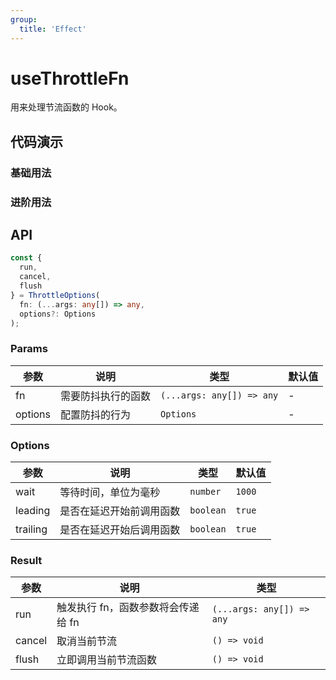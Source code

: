 ```yaml
---
group:
  title: 'Effect'
---
```


# useThrottleFn

用来处理节流函数的 Hook。

## 代码演示

### 基础用法

<code src="./demo/demo1.tsx"></code>

### 进阶用法

<code src='./demo/demo2.tsx'></code>

## API

```typescript
const {
  run,
  cancel,
  flush
} = ThrottleOptions(
  fn: (...args: any[]) => any,
  options?: Options
);
```

### Params

| 参数    | 说明               | 类型                      | 默认值 |
| ------- | ------------------ | ------------------------- | ------ |
| fn      | 需要防抖执行的函数 | `(...args: any[]) => any` | -      |
| options | 配置防抖的行为     | `Options`                 | -      |

### Options

| 参数     | 说明                     | 类型      | 默认值 |
| -------- | ------------------------ | --------- | ------ |
| wait     | 等待时间，单位为毫秒     | `number`  | `1000` |
| leading  | 是否在延迟开始前调用函数 | `boolean` | `true` |
| trailing | 是否在延迟开始后调用函数 | `boolean` | `true` |

### Result

| 参数   | 说明                               | 类型                      |
| ------ | ---------------------------------- | ------------------------- |
| run    | 触发执行 fn，函数参数将会传递给 fn | `(...args: any[]) => any` |
| cancel | 取消当前节流                       | `() => void`              |
| flush  | 立即调用当前节流函数               | `() => void`              |
